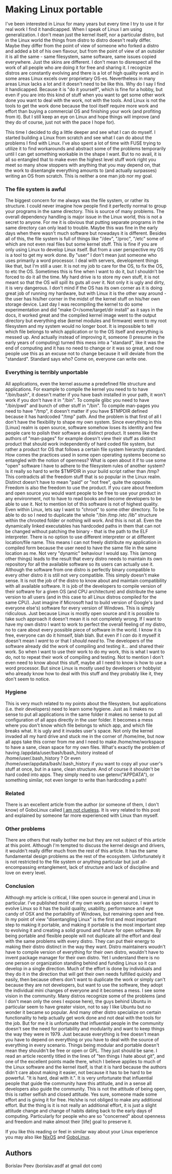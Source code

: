 Making Linux portable
=====================

I've been interested in Linux for many years but every time I try to use it
for real work I find it handicapped. When I speak of Linux I am using
generalization. I don't mean just the kernel itself, nor a particular distro,
but in the Linux world the things from distro to distro doesn't really differ.
Maybe they differ from the point of view of someone who forked a distro and
added a bit of his own flavour, but from the point of view of an outsider it
is all the same - same filesystem, same software, same issues copied
everywhere. Just the skins are different. I don't mean to disrespect all the
work of all people who are doing it for free and sharing it. I recognize
distros are constantly evolving and there is a lot of high quality work and in
some areas Linux excels over proprietary OS-es. Nevertheless in many areas
Linux lacks a lot and it doesn't need to be like this. Why do I say I find it
handicapped. Because it is "do it yourself", which is fine for a hobby, but
even if you are into this kind of stuff when you want to get some other work
done you want to deal with the work, not with the tools. And Linux is not the
tools to get the work done because the tool itself require more work and
effort than buying a commercial OS and finishing your work (and profiting from
it). But I still keep an eye on Linux and hope things will improve (and they
do of course, just not with the pace I hope for).

This time I decided to dig a little deeper and see what I can do myself. I
started building a Linux from scratch and see what I can do about the problems
I find with Linux. I've also spent a lot of time with FUSE trying to utilize
it to find workarounds and abstract some of the problems temporarily until I
can get something workable in the shape I want. But to no avail, it is all so
entangled that to make even the highest level stuff work right you meet so
many show stoppers with anything that you may depend on, that the work to
disentangle everything amounts to (and actually surpasses) writing an OS from
scratch. This is neither a one man job nor my goal.

### The file system is awful
The biggest concern for me always was the file system, or rather its
structure. I could never imagine how people find it perfectly normal to group
your programs in the same directory. This is source of many problems. The
overall dependency handling is major issue in the Linux world, this is not a
secret to anyone. For me it is obvious that putting separate programs in the
same directory can only lead to trouble. Maybe this was fine in the early days
when there wasn't much software but nowadays it is different. Besides all of
this, the file system is full of things like "/dev", "/proc", "/etc" some of
which are not even real files but some kernel stuff. This is fine if you are
only using Linux to develop Linux itself. But from a user perspective my OS is
a tool to get my work done. By "user" I don't mean just someone who uses
primarily a word processor. I deal with servers, development things like that,
but I'm still a user.  It is not my job to care for the OS, to fix the OS, to
etc the OS. Sometimes this is fine when I want to do it, but I shouldn't be
forced to do it all the time. My hard drive is to store my own stuff, it is
not meant so that the OS will spill its guts all over it. Not only it is ugly
and dirty, it is very dangerous. I don't mind if the OS has its own corner as
it is doing great job of running my hardware, but with Linux it is the other
way around - the user has his/her corner in the midst of the kernel stuff on
his/her own storage device. Last day I was recompiling the kernel to do some
experimentation and did "make O=/some/target/dir install" as it says in the
docs, it worked great and the compiled kernel image went to the output
directory but everything else (kernel modules and firmware) went to my root
filesystem and my system would no longer boot. It is impossible to tell which
file belongs to which application or to the OS itself and everything is messed
up. And actually instead of improving it, someone (I presume in the early
years of computing) turned this mess into a "standard", like it was the end of
computing and it has no need to change or it was so great, and now people use
this as an excuse not to change because it will deviate from the "standard".
Standard says who? Come on, everyone can write one.

### Everything is terribly unportable
All applications, even the kernel assume a predefined file structure and
applications. For example to compile the kernel you need to to have
"/bin/bash", it doesn't matter if you have bash installed in your path, it
won't work if you don't have it in "/bin". To compile glibc you need to have
"/bin/pwd" and bunch of other stuff in "/bin". To compile man-pages you need
to have "/tmp", it doesn't matter if you have $TMPDIR defined because it has
hardcoded "/tmp" path. And the problem is that first of all I don't have the
flexibility to shape my own system. Since everything in this [Linux] realm is
open source, software somehow loses its identity and few people care to polish
their software as distinct product. It seems like the authors of "man-pages"
for example doesn't view their stuff as distinct product that should work
independently of hard coded file system, but rather a product for OS that
follows a certain file system hierarchy standard. How comes the practices used
in some open operating systems become so entangled with the notion of openness?
What is open about it if to use some "open" software I have to adhere to the
filesystem rules of another system? Is it really so hard to write $TMPDIR in
your build script rather than /tmp? This contradicts all the freedom stuff
that is so popular in the Linux realm. Distinct doesn't have to mean "paid" or
"not free", quite the opposite. Freedom is also the freedom to use the
product. If you care about freedom and open source you would want people to be
free to use your product in any environment, not to have to read books and
become developers to be able to use it. Not to mention lot of this software is
not of highest quality. Even within Linux, lets say I want to "chroot" to some
other directory. To be able to do so I need to duplicate the whole "/bin /tmp
/etc /lib" structure within the chrooted folder or nothing will work. And this
is not all. Even the dynamically linked executables has hardcoded paths in
them that can not be changed without patching the binary - that is the path to
the ELF interpreter. There is no option to use different interpreter or at
different location/file name. This means I can not freely distribute my
application in compiled form because the user need to have the same file in
the same location as me. Not very "dynamic" behaviour I would say. This (among
other things) leads to the result that every distro needs to maintain its own
repository for all the available software so its users can actually use it.
Although the software from one distro is perfectly binary compatible to every
other distro it is still not very compatible. This simply doesn't make sense.
It is not the job of the distro to know about and maintain compatibility with
all available software. It is job of the developers to compile version of
their software for a given OS (and CPU architecture) and distribute the same
version to all users (and in this case to all Linux distros compiled for the
same CPU). Just imagine if Microsoft had to build version of Google's (and
everyone else's) software for every version of Windows. This is simply
ridiculous. Just because Linux is mostly open source and it is possible to
take such approach it doesn't mean it is not completely wrong. If I want to
have my own distro I want to work to perfect the overall feeling of my distro,
no to care about every possible piece of software in the world. I know it is
free, everyone can do it himself, blah blah. But even if I *can* do it myself
it doesn't mean I *want* to or that I *should need* to. The developers of the
software already did the work of compiling and testing it... and shared their
work. So when I want to use their work to do my work, this is what I want to
do, not to repeat their work of compiling and testing. Not to mention I don't
even need to know about this stuff, maybe all I need to know is how to use a
word processor. But since Linux is mostly used by developers or hobbyist who
already know how to deal with this stuff and they probably like it, they don't
seem to notice.

### Hygiene
This is very much related to my points about the filesystem, but applications
(i.e. their developers) need to learn some hygiene. Just as it makes no sense
to put all applications in the same folder it makes no sense to put all
configuration of all apps directly in the user folder. It becomes a mess where
you don't know which file belongs to which app, and which file breaks what. It
is ugly and it invades user's space. Not only the kernel invaded all my hard
drive and stuck me in the corner of /home/me, but now all apps take this
corner from me and I need to make /home/me/workspace to have a sane, clean
space for my own files. What's exactly the problem of having
/appdata/user/bash/bash_history instead of /home/user/.bash_history ? Or even
/home/user/appdata/bash/.bash_history if you want to copy all your user's
stuff at once, but in a sane, clean structure. And of course it shouldn't be
hard coded into apps. They simply need to use getenv("APPDATA"), or something
similar, not even longer to write than hardcoding a path!

### Related
There is an excellent article from the author (or someone of them, I don't
know) of GoboLinux called [I am not clueless](http://www.gobolinux.org/index.php?page=doc/articles/clueless). It
is very related to this post and explained by someone far more experienced
with Linux than myself.

### Other problems
There are others that really bother me but they are not subject of this
article at this point. Although I'm tempted to discuss the kernel design and
drivers, it wouldn't really differ much from the rest of this article. It has
the same fundamental design problems as the rest of the ecosystem.
Unfortunately it is not restricted to the file system or anything particular
but just all-encompassing entanglement, lack of structure and lack of
discipline and love on every level.

### Conclusion
Although my article is critical, I like open source in general and Linux in
particular. I've published most of my own work as open source. I want to
evolve Linux so it has the build quality, usability, performance and eye candy
of OSX and the portability of Windows, but remaining open and free. In my
point of view "disentangling Linux" is the first and most important step to
making it portable, and making it portable is the most important step to
evolving it and creating a solid ground and future for open software. By being
portable and flexible people will not duplicate all the effort and deal with
the same problems with every distro. They can put their energy to making their
distro distinct in the way they want. Distro maintainers woudn't have to
compile version of everything for their own distro, wouldn't have to invent
package manager for their own distro. Yet I understand there is no one person
or organization standing behind and funding Linux so it can develop in a
single direction. Much of the effort is done by individuals and they do it in
the direction that will get their own needs fulfilled quickly and easily, then
because others don't want to duplicate the work or simply can't because they
are not developers, but want to use the software, they adopt the individual
mini changes of everyone and it becomes a mess. I see some vision in the
community. Many distros recognize some of the problems (and I don't mean only
the ones I expose here), the guys behind Ubuntu in particular seem to have
greater vision, not to say I like Ubuntu but no wonder it became so popular.
And many other distro specialize on certain functionality to help actually get
work done and not deal with the tools for the job. But for me it is
unfortunate that influential people in the community doesn't see the need for
portability and modularity and want to keep things the way they were in 1979.
Just because everything is free doesn't mean you have to depend on everything
or you have to deal with the source of everything in every scenario. Things
being modular and portable doesn't mean they shouldn't be free or open or GPL.
They just should be sane. I read an article recently titled in the lines of
"ten things I hate about git", and one of the excellent points made there,
which I believe applies to much of the Linux software and the kernel itself,
is that it is hard because the authors didn't care about making it easier, not
because it has to be hard to be powerful. "It is hard, deal with it.". It is
very unfortunate that influential people that guide the community have this
attitude, and in a sense all developers also guide the community. This is not
the attitude of being open, this is rather selfish and closed attitude. Yes
sure, someone made some effort and is giving it for free. He/she is not
obliged to make any additional effort. But the thing is it is not really an
additional effort, it is just a slight attitude change and change of habits
dating back to the early days of computing. Particularly for people who are so
"concerned" about openness and freedom and make almost their \[life\] goal to
preserve it.

If you like this reading or feel in similar way about your Linux experience
you may also like [NixOS](http://nixos.org) and [GoboLinux](http://www.gobolinux.org).

Authors
-------
Borislav Peev (borislav.asdf at gmail dot com)